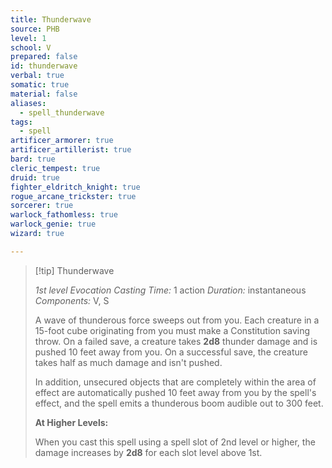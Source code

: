 ```yaml
---
title: Thunderwave
source: PHB
level: 1
school: V
prepared: false
id: thunderwave
verbal: true
somatic: true
material: false
aliases:
  - spell_thunderwave
tags:
  - spell
artificer_armorer: true
artificer_artillerist: true
bard: true
cleric_tempest: true
druid: true
fighter_eldritch_knight: true
rogue_arcane_trickster: true
sorcerer: true
warlock_fathomless: true
warlock_genie: true
wizard: true

---
```

>[!tip] Thunderwave
>
> *1st level Evocation*
> *Casting Time:* 1 action
> *Duration:* instantaneous
> *Components:* V, S
>
>A wave of thunderous force sweeps out from you. Each creature in a 15-foot cube originating from you must make a Constitution saving throw. On a failed save, a creature takes **2d8** thunder damage and is pushed 10 feet away from you. On a successful save, the creature takes half as much damage and isn't pushed.
>
>In addition, unsecured objects that are completely within the area of effect are automatically pushed 10 feet away from you by the spell's effect, and the spell emits a thunderous boom audible out to 300 feet.
>
>**At Higher Levels:**
>
>When you cast this spell using a spell slot of 2nd level or higher, the damage increases by **2d8** for each slot level above 1st.
>

